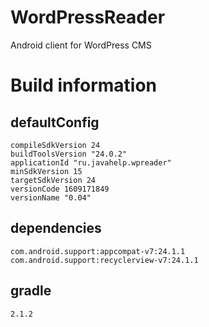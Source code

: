 # WordPressReader
Android client for WordPress CMS

# Build information
## defaultConfig
    compileSdkVersion 24
    buildToolsVersion "24.0.2"
	applicationId "ru.javahelp.wpreader"
	minSdkVersion 15
	targetSdkVersion 24
	versionCode 1609171849
	versionName "0.04"
## dependencies
	com.android.support:appcompat-v7:24.1.1
	com.android.support:recyclerview-v7:24.1.1
## gradle
    2.1.2
